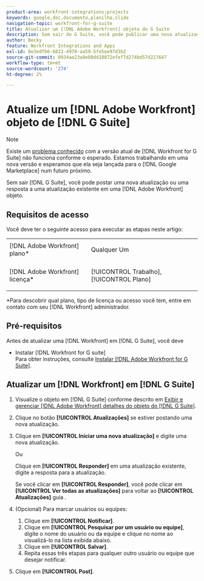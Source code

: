 ```yaml
---
product-area: workfront-integrations;projects
keywords: google,doc,documento,planilha,slide
navigation-topic: workfront-for-g-suite
title: Atualizar um [!DNL Adobe Workfront] objeto do G Suite
description: Sem sair do G Suite, você pode publicar uma nova atualização ou uma resposta a uma atualização existente em uma [!DNL Adobe Workfront] objeto.
author: Becky
feature: Workfront Integrations and Apps
exl-id: 8e3edfb6-6822-4970-aa59-5fe5ee97d3b2
source-git-commit: 0934ae23a8e80dd18872efef7d274bd57d227647
workflow-type: tm+mt
source-wordcount: '274'
ht-degree: 2%

---
```


# Atualize um [!DNL Adobe Workfront] objeto de [!DNL G Suite]

>[!NOTE]
>
>Existe um [problema conhecido](https://experienceleague.adobe.com/docs/workfront-known-issues/issues/new-workfront-experience/wf-current/wf-integrations-error-when-opening-wf-for-gsuite.html?lang=en) com a versão atual de [!DNL Workfront for G Suite] não funciona conforme o esperado. Estamos trabalhando em uma nova versão e esperamos que ela seja lançada para o [!DNL Google Marketplace] num futuro próximo.

Sem sair [!DNL G Suite], você pode postar uma nova atualização ou uma resposta a uma atualização existente em uma [!DNL Adobe Workfront] objeto.

## Requisitos de acesso

Você deve ter o seguinte acesso para executar as etapas neste artigo:

<table style="table-layout:auto"> 
 <col> 
 <col> 
 <tbody> 
  <tr> 
   <td role="rowheader">[!DNL Adobe Workfront] plano*</td> 
   <td> <p>Qualquer Um</p> </td> 
  </tr> 
  <tr> 
   <td role="rowheader">[!DNL Adobe Workfront] licença*</td> 
   <td> <p>[!UICONTROL Trabalho], [!UICONTROL Plano]</p> </td> 
  </tr>  </tbody> 
</table>

&#42;Para descobrir qual plano, tipo de licença ou acesso você tem, entre em contato com seu [!DNL Workfront] administrador.

## Pré-requisitos

Antes de atualizar uma [!DNL Workfront] em [!DNL G Suite], você deve

* Instalar [!DNL Workfront for G suite]\
   Para obter instruções, consulte [Instalar [!DNL Adobe Workfront for G Suite]](../../workfront-integrations-and-apps/workfront-for-g-suite/install-workfront-for-gsuite.md).

## Atualizar um [!DNL Workfront] em [!DNL G Suite]

1. Visualize o objeto em [!DNL G Suite] conforme descrito em [Exibir e gerenciar [!DNL Adobe Workfront] detalhes do objeto do [!DNL G Suite]](../../workfront-integrations-and-apps/workfront-for-g-suite/view-manage-work-item-details-in-gsuite.md).

1. Clique no botão **[!UICONTROL Atualizações]** se estiver postando uma nova atualização.
1. Clique em **[!UICONTROL Iniciar uma nova atualização]** e digite uma nova atualização.

   Ou

   Clique em **[!UICONTROL Responder]** em uma atualização existente, digite a resposta para a atualização.

   Se você clicar em **[!UICONTROL Responder]**, você pode clicar em **[!UICONTROL Ver todas as atualizações]** para voltar ao **[!UICONTROL Atualizações]** guia .

1. (Opcional) Para marcar usuários ou equipes:

   1. Clique em **[!UICONTROL Notificar]**.
   1. Clique em **[!UICONTROL Pesquisar por um usuário ou equipe]**, digite o nome do usuário ou da equipe e clique no nome ao visualizá-lo na lista exibida abaixo.
   1. Clique em **[!UICONTROL Salvar]**.
   1. Repita essas três etapas para qualquer outro usuário ou equipe que desejar notificar.

1. Clique em **[!UICONTROL Post]**.
